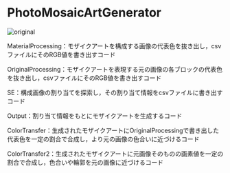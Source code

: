 # PhotoMosaicArtGenerator
![original](https://github.com/TakuyaMitarai/PhotoMosaicArtGenerator/assets/106578561/490d6561-262f-4ecf-acdc-31817d3c850b)

MaterialProcessing：モザイクアートを構成する画像の代表色を抜き出し，csvファイルにそのRGB値を書き出すコード

OriginalProcessing：モザイクアートを表現する元の画像の各ブロックの代表色を抜き出し，csvファイルにそのRGB値を書き出すコード

SE：構成画像の割り当てを探索し，その割り当て情報をcsvファイルに書き出すコード

Output：割り当て情報をもとにモザイクアートを生成するコード

ColorTransfer：生成されたモザイクアートにOriginalProcessingで書き出した代表色を一定の割合で合成し，より元の画像の色合いに近づけるコード

ColorTransfer2：生成されたモザイクアートに元画像そのものの画素値を一定の割合で合成し，色合いや輪郭を元の画像に近づけるコード
